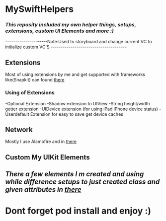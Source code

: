 # MySwiftHelpers
### *This reposity included my own helper things, setups, extensions, custom UI Elements and more :)*


---------------------Note:Used to storyboard and change current VC to initialize custom VC'S --------------------------------------

## Extensions

Most of using extensions by me and get supported with frameworks like(Snapkit) can found [there](https://github.com/daghsnn/MySwiftHelpers/tree/main/AllShortenedThings/Extension-Examples)

### Using of Extensions 

-Optional Extension
-Shadow extension to UIView
-String height/width getter extension
-UIDevice extension (for using iPad iPhone device status)
-Userdefault Extension for easy to save get device caches

## Network

Mostly I use Alamofire and in [there](https://github.com/daghsnn/MySwiftHelpers/tree/main/AllShortenedThings/Networks)

## Custom My UIKit Elements

## *There a few elements I m created and using while difference setups to just created class and given attributes in [there](https://github.com/daghsnn/MySwiftHelpers/tree/main/AllShortenedThings/CustomUIKitElements)*


# Dont forget pod install and enjoy :)
